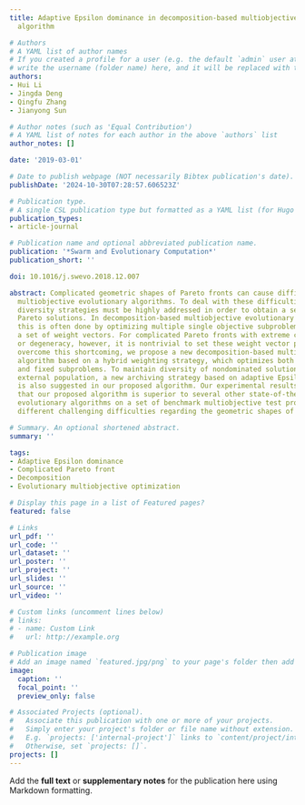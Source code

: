 ```yaml
---
title: Adaptive Epsilon dominance in decomposition-based multiobjective evolutionary
  algorithm

# Authors
# A YAML list of author names
# If you created a profile for a user (e.g. the default `admin` user at `content/authors/admin/`), 
# write the username (folder name) here, and it will be replaced with their full name and linked to their profile.
authors:
- Hui Li
- Jingda Deng
- Qingfu Zhang
- Jianyong Sun

# Author notes (such as 'Equal Contribution')
# A YAML list of notes for each author in the above `authors` list
author_notes: []

date: '2019-03-01'

# Date to publish webpage (NOT necessarily Bibtex publication's date).
publishDate: '2024-10-30T07:28:57.606523Z'

# Publication type.
# A single CSL publication type but formatted as a YAML list (for Hugo requirements).
publication_types:
- article-journal

# Publication name and optional abbreviated publication name.
publication: '*Swarm and Evolutionary Computation*'
publication_short: ''

doi: 10.1016/j.swevo.2018.12.007

abstract: Complicated geometric shapes of Pareto fronts can cause difficulties for
  multiobjective evolutionary algorithms. To deal with these difficulties, efficient
  diversity strategies must be highly addressed in order to obtain a set of representative
  Pareto solutions. In decomposition-based multiobjective evolutionary algorithms,
  this is often done by optimizing multiple single objective subproblems defined by
  a set of weight vectors. For complicated Pareto fronts with extreme convexity, disconnection
  or degeneracy, however, it is nontrivial to set these weight vector properly. To
  overcome this shortcoming, we propose a new decomposition-based multiobjective evolutionary
  algorithm based on a hybrid weighting strategy, which optimizes both random subproblems
  and fixed subproblems. To maintain diversity of nondominated solutions stored in
  external population, a new archiving strategy based on adaptive Epsilon dominance
  is also suggested in our proposed algorithm. Our experimental results have showed
  that our proposed algorithm is superior to several other state-of-the-art multiobjective
  evolutionary algorithms on a set of benchmark multiobjective test problems with
  different challenging difficulties regarding the geometric shapes of Pareto fronts.

# Summary. An optional shortened abstract.
summary: ''

tags:
- Adaptive Epsilon dominance
- Complicated Pareto front
- Decomposition
- Evolutionary multiobjective optimization

# Display this page in a list of Featured pages?
featured: false

# Links
url_pdf: ''
url_code: ''
url_dataset: ''
url_poster: ''
url_project: ''
url_slides: ''
url_source: ''
url_video: ''

# Custom links (uncomment lines below)
# links:
# - name: Custom Link
#   url: http://example.org

# Publication image
# Add an image named `featured.jpg/png` to your page's folder then add a caption below.
image:
  caption: ''
  focal_point: ''
  preview_only: false

# Associated Projects (optional).
#   Associate this publication with one or more of your projects.
#   Simply enter your project's folder or file name without extension.
#   E.g. `projects: ['internal-project']` links to `content/project/internal-project/index.md`.
#   Otherwise, set `projects: []`.
projects: []
---
```


Add the **full text** or **supplementary notes** for the publication here using Markdown formatting.

